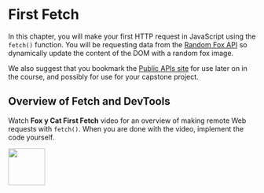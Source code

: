 # First Fetch

In this chapter, you will make your first HTTP request in JavaScript using the `fetch()` function. You will be requesting data from the [Random Fox API](https://publicapis.io/random-fox-animals-api) so dynamically update the content of the DOM with a random fox image.

We also suggest that you bookmark the [Public APIs site](https://publicapis.io/) for use later on in the course, and possibly for use for your capstone project.

## Overview of Fetch and DevTools

Watch **Fox y Cat First Fetch** video for an overview of making remote Web requests with `fetch()`. When you are done with the video, implement the code yourself.

[<img src="../../book-0-installations/chapters/images/video-play-icon.gif" height="75rem" />](https://watch.screencastify.com/v/ecokeEWZZVnTwnl8iDb6)
